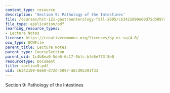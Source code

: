 ```yaml
---
content_type: resource
description: 'Section 9: Pathology of the Intestines'
file: /courses/hst-121-gastroenterology-fall-2005/c63421090e60d72d5097a8cd95391f33_section9.pdf
file_type: application/pdf
learning_resource_types:
- Lecture Notes
license: https://creativecommons.org/licenses/by-nc-sa/4.0/
ocw_type: OCWFile
parent_title: Lecture Notes
parent_type: CourseSection
parent_uid: 1c4b8ea0-5de6-6c17-9bfc-bfe5e773f8e0
resourcetype: Document
title: section9.pdf
uid: c6342109-0e60-d72d-5097-a8cd95391f33
---
```

Section 9: Pathology of the Intestines